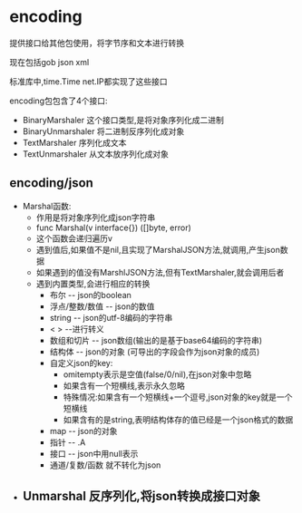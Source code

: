 # encoding

提供接口给其他包使用，将字节序和文本进行转换

现在包括gob json xml

标准库中,time.Time net.IP都实现了这些接口

encoding包包含了4个接口:
- BinaryMarshaler 这个接口类型,是将对象序列化成二进制
- BinaryUnmarshaler 将二进制反序列化成对象
- TextMarshaler 序列化成文本
- TextUnmarshaler 从文本放序列化成对象

## encoding/json

- Marshal函数:
    - 作用是将对象序列化成json字符串
    - func Marshal(v interface{}) ([]byte, error)
    - 这个函数会递归遍历v
    - 遇到值后,如果值不是nil,且实现了MarshalJSON方法,就调用,产生json数据
    - 如果遇到的值没有MarshlJSON方法,但有TextMarshaler,就会调用后者
    - 遇到内置类型,会进行相应的转换
        - 布尔 -- json的boolean
        - 浮点/整数/数值 -- json的数值
        - string -- json的utf-8编码的字符串
        - \< \> --进行转义
        - 数组和切片 -- json数组(输出的是基于base64编码的字符串)
        - 结构体 -- json的对象 (可导出的字段会作为json对象的成员)
        - 自定义json的key:
            - omitempty表示是空值(false/0/nil),在json对象中忽略
            - 如果含有一个短横线,表示永久忽略
            - 特殊情况:如果含有一个短横线+一个逗号,json对象的key就是一个短横线
            - 如果含有的是string,表明结构体存的值已经是一个json格式的数据
        - map -- json的对象
        - 指针 -- .A
        - 接口 -- json中用null表示
        - 通道/复数/函数 就不转化为json
- Unmarshal 反序列化,将json转换成接口对象
    - 
